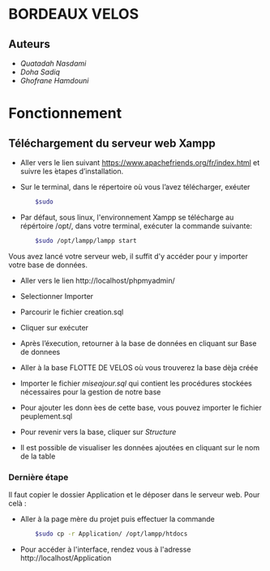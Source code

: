 # BORDEAUX VELOS

## Auteurs 

- <em>Quatadah Nasdami</em> <br>
- <em>Doha Sadiq</em><br>
- <em>Ghofrane Hamdouni</em>

# Fonctionnement
## Téléchargement du serveur web Xampp

- Aller vers le lien suivant https://www.apachefriends.org/fr/index.html et suivre les  ́etapes
d’installation.

- Sur le terminal, dans le répertoire où vous l’avez télécharger, exéuter 
    ```bash
        $sudo 
    ```
- Par défaut, sous linux, l'environnement Xampp se télécharge au répértoire /opt/, dans votre terminal, exécuter la commande suivante: 
    ```bash
        $sudo /opt/lampp/lampp start
    ```

Vous avez lancé votre serveur web, il suffit d'y accéder pour y importer votre base de données.


- Aller vers le lien http://localhost/phpmyadmin/


- Selectionner Importer
- Parcourir le fichier creation.sql
- Cliquer sur exécuter
- Après l’éxecution, retourner à la base de données en cliquant sur Base de donnees

- Aller à la base FLOTTE DE VELOS où vous trouverez la base dèja créée
- Importer le fichier <em>miseajour.sql</em> qui contient les procédures stockées nécessaires pour la gestion de notre base
- Pour ajouter les donn ́ees de cette base, vous pouvez importer le fichier peuplement.sql
- Pour revenir vers la base, cliquer sur <em>Structure</em>
- Il est possible de visualiser les données ajoutées en cliquant sur le nom de la table

### Dernière étape
Il faut copier le dossier Application et le déposer dans le serveur web. Pour celà :
- Aller à la page mère du projet puis effectuer la commande 

    ```bash
        $sudo cp -r Application/ /opt/lampp/htdocs
    ```

- Pour accéder à l'interface, rendez vous à l'adresse http://localhost/Application

